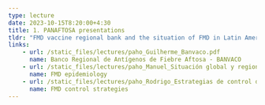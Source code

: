 ```yaml
---
type: lecture
date: 2023-10-15T8:20:00+4:30
title: 1. PANAFTOSA presentations
tldr: "FMD vaccine regional bank and the situation of FMD in Latin America"
links: 
    - url: /static_files/lectures/paho_Guilherme_Banvaco.pdf
      name: Banco Regional de Antígenos de Fiebre Aftosa - BANVACO
    - url: /static_files/lectures/paho_Manuel_Situación global y regional de FA_mayo 2023_rev.ppt
      name: FMD epidemiology
    - url: /static_files/lectures/paho_Rodrigo_Estrategias de control de brote FA.pptx
      name: FMD control strategies
---
```

